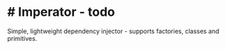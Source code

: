 [//]: # (Readme partial used by an default readme page)

# # Imperator - todo

Simple, lightweight dependency injector - supports factories, classes and primitives.
